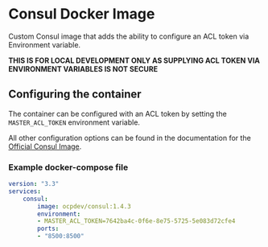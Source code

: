 # Consul Docker Image
Custom Consul image that adds the ability to configure an ACL token via Environment variable.

__THIS IS FOR LOCAL DEVELOPMENT ONLY AS SUPPLYING ACL TOKEN VIA ENVIRONMENT VARIABLES IS NOT SECURE__

## Configuring the container
The container can be configured with an ACL token by setting the `MASTER_ACL_TOKEN` environment variable.

All other configuration options can be found in the documentation for the [Official Consul Image](https://hub.docker.com/_/consul).

### Example docker-compose file
```yaml
version: "3.3"
services:
    consul:
        image: ocpdev/consul:1.4.3
        environment:
        - MASTER_ACL_TOKEN=7642ba4c-0f6e-8e75-5725-5e083d72cfe4
        ports:
        - "8500:8500"
```
